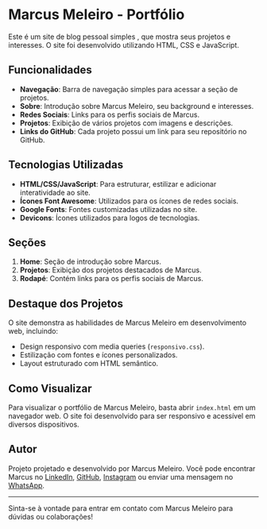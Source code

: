 # Marcus Meleiro - Portfólio

Este é um site de blog pessoal simples , que mostra seus projetos e interesses. O site foi desenvolvido utilizando HTML, CSS e JavaScript.

## Funcionalidades

- **Navegação**: Barra de navegação simples para acessar a seção de projetos.
- **Sobre**: Introdução sobre Marcus Meleiro, seu background e interesses.
- **Redes Sociais**: Links para os perfis sociais de Marcus.
- **Projetos**: Exibição de vários projetos com imagens e descrições.
- **Links do GitHub**: Cada projeto possui um link para seu repositório no GitHub.

## Tecnologias Utilizadas

- **HTML/CSS/JavaScript**: Para estruturar, estilizar e adicionar interatividade ao site.
- **Ícones Font Awesome**: Utilizados para os ícones de redes sociais.
- **Google Fonts**: Fontes customizadas utilizadas no site.
- **Devicons**: Ícones utilizados para logos de tecnologias.

## Seções

1. **Home**: Seção de introdução sobre Marcus.
2. **Projetos**: Exibição dos projetos destacados de Marcus.
3. **Rodapé**: Contém links para os perfis sociais de Marcus.

## Destaque dos Projetos

O site demonstra as habilidades de Marcus Meleiro em desenvolvimento web, incluindo:

- Design responsivo com media queries (`responsivo.css`).
- Estilização com fontes e ícones personalizados.
- Layout estruturado com HTML semântico.

## Como Visualizar

Para visualizar o portfólio de Marcus Meleiro, basta abrir `index.html` em um navegador web. O site foi desenvolvido para ser responsivo e acessível em diversos dispositivos.

## Autor

Projeto projetado e desenvolvido por Marcus Meleiro. Você pode encontrar Marcus no [LinkedIn](https://www.linkedin.com/in/marcus-meleiro-7a76ab197/), [GitHub](https://github.com/marcusmelleiro), [Instagram](https://www.instagram.com/marcusmeleiro/) ou enviar uma mensagem no [WhatsApp](https://wa.me/5531996523796).

---

Sinta-se à vontade para entrar em contato com Marcus Meleiro para dúvidas ou colaborações!
